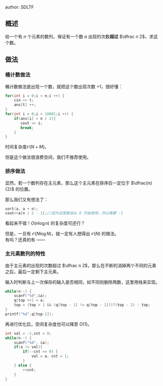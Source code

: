 author: SDLTF

## 概述

给一个有 $n$ 个元素的数列，保证有一个数 $a$ 出现的次数**超过** $\dfrac n 2$，求这个数。

## 做法

### 桶计数做法

桶计数做法是出现一个数，就把这个数出现次数 $+1$，很好懂：

```cpp
for(int i = 0;i < n;i ++) {
    cin >> t;
    ans[t] ++;
}
for(int i = 0;i < 10001;i ++) {
    if(ans[i] > n / 2){
       cout << i;
       break;
    }
}
```

时间复杂度$\mathcal O(N + M)$。

但是这个做法很浪费空间，我们不推荐使用。

### 排序做法

显然，若一个数列存在主元素，那么这个主元素在排序后一定位于 $\dfrac{n}{2}$ 的位置。

那么我们又有想法了：
```cpp
sort(a, a + n);
cout<<a[n / 2 - 1];//因为这里数组从 0 开始使用，所以需要 -1
```
看起来不错！$O(n\log n)$ 的复杂度可还行？

但是，一旦有 $\mathcal O(N\log N)$，就一定有人想得出 $\mathcal O(N)$ 的做法。  
有吗？还真的有 ——

### 主元素数列的特性

由于主元素的出现的次数超过 $\dfrac n 2$，那么在不断的消掉两个不同的元素之后，最后一定剩下主元素。

输入时判断与上一次保存的输入是否相同，如不同则删除两数，这里用栈来实现。

```cpp
while(n--) {
    scanf("%d",&a);
    q[top ++] = a;
    top = (top > 1 && (q[top - 1] != q[top - 2]))?(top - 2) : top;
}
printf("%d",q[top-1]);
```

再进行优化后，空间复杂度也可以降至 $O(1)$。

```cpp
int val = -1,cnt = 0;
while(n--) {
    scanf("%d", &a);
    if(a != val){
        if(--cnt <= 0) {
            val = a, cnt = 1;
        }
    } else {
        ++cnt;
    }
}
```
